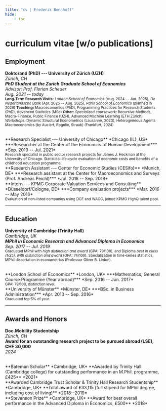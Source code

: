 ```yaml
---
title: "cv | Frederik Bennhoff"
hide: 
    - toc
---
```


# **curriculum vitae** [w/o publications]


## **Employment**

**Doktorand (PhD) --- University of Zürich (UZH)**  
*Zürich, CH*  
***PhD Student at the Zurich Graduate School of Economics***  
*Advisor: Prof. Florian Scheuer*  
*Aug. 2021 -- today*
<br><small>
**Long-Term Research Vistis:** *London School of Economics* (Aug. 2024 -- Jan. 2025), *De Nederlandsche Bank* (Apr. 2025 -- Aug. 2025), *Paris School of Economics* (planned in 2026)
**Teaching:** Macroeconomics (PhD), Programming Practices for Research Students (PhD), Advanced Statistics (MSc)
**Other:**
    *Specialized coursework:* Recursive Methods, Macro-Finance, Public Finance (UZH), Advanced Machine Learning (ETH Zürich)
    *Workshops:* Dynamic Structural Econometrics (Lausanne, 2023), Heterogeneous Agents Macroeconomics (by Auclert, Rognlie, Straub) (Frankfurt, 2024)
</small>

<br>
**Research Specialist --- University of Chicago**  
*Chicago (IL), US*  
***Researcher at the Center of the Economics of Human Development***  
*Sep. 2019 -- Jul. 2021*<br><small>
Research specialist in public sector research projects for James J. Heckman at the University of Chicago.
Statistical life-cycle evaluation of economic costs and benefits of a childhood education programme.
</small>

<br>
**Research Assistant --- Center for Economic Studies (CESifo)**  
*Munich, DE*  
***Research assistant at the Center for Macroeconomics and Surveys (Prof. Andreas Peichl)***  
*Jul. 2018 -- Sep. 2018*

<br>
**Intern --- KPMG Corporate Valuation Services and Consulting**  
*Düsseldorf/Cologne, DE*  
***Company evaluation projects***  
*Mar. 2016 -- May 2016* <br><small>
Evaluation of non-listed companies using DCF and WACC, joined KPMG HighQ talent pool.
</small>

---
## **Education**

**University of Cambridge (Trinity Hall)**  
*Cambridge, UK*  
***MPhil in Economic Research and Advanced Diploma in Economics***  
*Sep. 2017 -- Jul. 2019*
<br><small>
Graduated MPhil with *high distinction and award* (GPA: 79/100), and Diploma *best in class (1/25), with distinction and award* (GPA: 74/100).
Specialization in time-series statistics, MPhil dissertation in econometrics (Professor Oliver B. Linton).<!--: *Unjust Ranks: Estimating inequality in the US with spatially disaggregated data*, fourth best dissertation of the year. -->
</small>

<br>
**London School of Economics**  
*London, UK*  
***Mathematics; General Course Programme (Year abroad)***  
*Sep. 2016 -- Jun. 2017*<br><small>
GPA: 79/100, distinction level.
</small>

<br>
**University of Münster**  
*Münster, DE*  
***BSc. in Business Administration***  
*Apr. 2013 -- Sep. 2016*
<br><small>
Graduated top 5% of year.
</small>

---
## **Awards and Honors**

**Doc.Mobility Studentship**  
*Zürich, CH*  
**Award for an outstanding research project to be pursued abroad (LSE), CHF 30,000**  
*2024*

<br>
**Bateman Scholar**  
*Cambridge, UK*  
**Awarded by Trinity Hall (Cambridge college) for outstanding performance in an M.Phil. programme, £425**  
*2021*

<br>
**Awarded Cambridge Trust Scholar & Trinity Hall Research Studentship**  
*Cambridge, UK*  
**Total award of £33,115 (full stipend for MPhil degree, including cost of living)**  
*2018--2019*

<br>
**Stevenson Prize**  
*Cambridge, UK*  
**Award for best overall performance in the Advanced Diploma in Economics, £500**  
*2018*